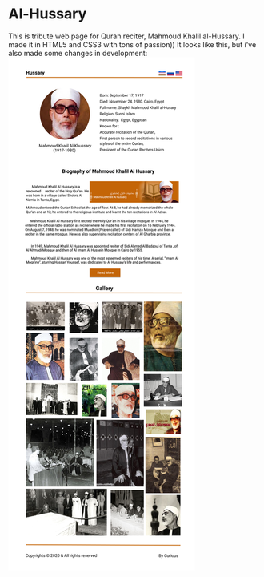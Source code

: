 # Al-Hussary
This is tribute web page for Quran reciter, Mahmoud Khalil al-Hussary. I made it in HTML5 and CSS3 with tons of passion))
It looks like this, but i've also made some changes in development:
![Design of page](https://github.com/MukhammadsodikIsmoilov/Al-Hussary/blob/master/Design%201.0/TributePage.png)
